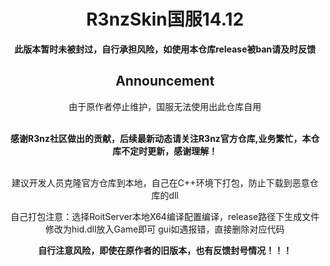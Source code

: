 ﻿<div align="center">


   # **R3nzSkin国服14.12**
   
   **此版本暂时未被封过，自行承担风险，如使用本仓库release被ban请及时反馈**
   
   ## Announcement
   由于原作者停止维护，国服无法使用出此仓库自用  
   <br>

   **感谢R3nz社区做出的贡献，后续最新动态请关注R3nz官方仓库,业务繁忙，本仓库不定时更新，感谢理解！**

   <br>
   建议开发人员克隆官方仓库到本地，自己在C++环境下打包，防止下载到恶意仓库的dll

   自己打包注意：选择RoitServer本地X64编译配置编译，release路径下生成文件修改为hid.dll放入Game即可
   gui如遇报错，直接删除对应代码

   **自行注意风险，即使在原作者的旧版本，也有反馈封号情况！！！**


</div>
